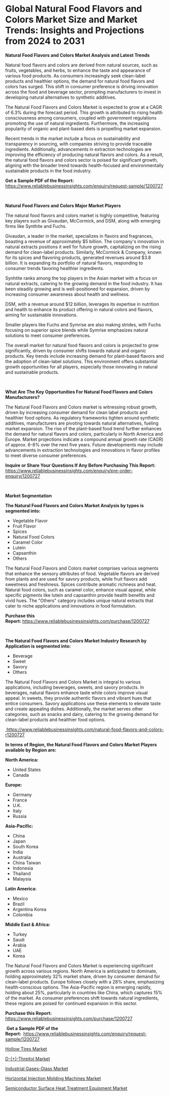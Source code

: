 <p><h1>Global Natural Food Flavors and Colors Market Size and Market Trends: Insights and Projections from 2024 to 2031</h1></p><p><strong>Natural Food Flavors and Colors Market Analysis and Latest Trends</strong></p>
<p><p>Natural food flavors and colors are derived from natural sources, such as fruits, vegetables, and herbs, to enhance the taste and appearance of various food products. As consumers increasingly seek clean-label products and healthier options, the demand for natural food flavors and colors has surged. This shift in consumer preference is driving innovation across the food and beverage sector, prompting manufacturers to invest in developing natural alternatives to synthetic additives.</p><p>The Natural Food Flavors and Colors Market is expected to grow at a CAGR of 6.3% during the forecast period. This growth is attributed to rising health consciousness among consumers, coupled with government regulations promoting the use of natural ingredients. Furthermore, the increasing popularity of organic and plant-based diets is propelling market expansion. </p><p>Recent trends in the market include a focus on sustainability and transparency in sourcing, with companies striving to provide traceable ingredients. Additionally, advancements in extraction technologies are improving the efficiency of producing natural flavors and colors. As a result, the natural food flavors and colors sector is poised for significant growth, aligning with the broader trend towards health-focused and environmentally sustainable products in the food industry.</p></p>
<p><strong>Get a Sample PDF of the Report:&nbsp;</strong> <a href="https://www.reliablebusinessinsights.com/enquiry/request-sample/1200727?utm_campaign=950&utm_medium=2&utm_source=Github&utm_content=ia&utm_term=05122024&utm_id=natural-food-flavors-and-colors">https://www.reliablebusinessinsights.com/enquiry/request-sample/1200727</a></p>
<p>&nbsp;</p>
<p><strong>Natural Food Flavors and Colors Major Market Players</strong></p>
<p><p>The natural food flavors and colors market is highly competitive, featuring key players such as Givaudan, McCormick, and DSM, along with emerging firms like Synthite and Fuchs. </p><p>Givaudan, a leader in the market, specializes in flavors and fragrances, boasting a revenue of approximately $5 billion. The company's innovation in natural extracts positions it well for future growth, capitalizing on the rising demand for clean-label products. Similarly, McCormick & Company, known for its spices and flavoring products, generated revenues around $3.8 billion. It is expanding its portfolio of natural flavors, responding to consumer trends favoring healthier ingredients.</p><p>Synhtite ranks among the top players in the Asian market with a focus on natural extracts, catering to the growing demand in the food industry. It has been steadily growing and is well-positioned for expansion, driven by increasing consumer awareness about health and wellness. </p><p>DSM, with a revenue around $12 billion, leverages its expertise in nutrition and health to enhance its product offering in natural colors and flavors, aiming for sustainable innovations.</p><p>Smaller players like Fuchs and Symrise are also making strides, with Fuchs focusing on superior spice blends while Symrise emphasizes natural solutions to meet consumer preferences.</p><p>The overall market for natural food flavors and colors is projected to grow significantly, driven by consumer shifts towards natural and organic products. Key trends include increasing demand for plant-based flavors and the adoption of clean-label solutions. This environment offers substantial growth opportunities for all players, especially those innovating in natural and sustainable products.</p></p>
<p>&nbsp;</p>
<p><strong>What Are The Key Opportunities For Natural Food Flavors and Colors Manufacturers?</strong></p>
<p><p>The Natural Food Flavors and Colors market is witnessing robust growth, driven by increasing consumer demand for clean label products and healthier food options. As regulatory frameworks tighten around synthetic additives, manufacturers are pivoting towards natural alternatives, fueling market expansion. The rise of the plant-based food trend further enhances the demand for natural flavors and colors, particularly in North America and Europe. Market projections indicate a compound annual growth rate (CAGR) of approx. 6-8% over the next five years. Future developments may include advancements in extraction technologies and innovations in flavor profiles to meet diverse consumer preferences.</p></p>
<p><strong>Inquire or Share Your Questions If Any Before Purchasing This Report:</strong> <a href="https://www.reliablebusinessinsights.com/enquiry/pre-order-enquiry/1200727?utm_campaign=950&utm_medium=2&utm_source=Github&utm_content=ia&utm_term=05122024&utm_id=natural-food-flavors-and-colors">https://www.reliablebusinessinsights.com/enquiry/pre-order-enquiry/1200727</a></p>
<p>&nbsp;</p>
<p><strong>Market Segmentation</strong></p>
<p><strong>The Natural Food Flavors and Colors Market Analysis by types is segmented into:</strong></p>
<p><ul><li>Vegetable Flavor</li><li>Fruit Flavor</li><li>Spices</li><li>Natural Food Colors</li><li>Caramel Color</li><li>Lutein</li><li>Capsanthin</li><li>Others</li></ul></p>
<p><p>The Natural Food Flavors and Colors market comprises various segments that enhance the sensory attributes of food. Vegetable flavors are derived from plants and are used for savory products, while fruit flavors add sweetness and freshness. Spices contribute aromatic richness and heat. Natural food colors, such as caramel color, enhance visual appeal, while specific pigments like lutein and capsanthin provide health benefits and vivid hues. The "Others" category includes unique natural extracts that cater to niche applications and innovations in food formulation.</p></p>
<p><strong>Purchase this Report:&nbsp;</strong><a href="https://www.reliablebusinessinsights.com/purchase/1200727?utm_campaign=950&utm_medium=2&utm_source=Github&utm_content=ia&utm_term=05122024&utm_id=natural-food-flavors-and-colors">https://www.reliablebusinessinsights.com/purchase/1200727</a></p>
<p>&nbsp;</p>
<p><strong>The Natural Food Flavors and Colors Market Industry Research by Application is segmented into:</strong></p>
<p><ul><li>Beverage</li><li>Sweet</li><li>Savory</li><li>Others</li></ul></p>
<p><p>The Natural Food Flavors and Colors Market is integral to various applications, including beverages, sweets, and savory products. In beverages, natural flavors enhance taste while colors improve visual appeal. In sweets, they provide authentic flavors and vibrant hues that entice consumers. Savory applications use these elements to elevate taste and create appealing dishes. Additionally, the market serves other categories, such as snacks and dairy, catering to the growing demand for clean-label products and healthier food options.</p></p>
<p><a href="https://www.reliablebusinessinsights.com/natural-food-flavors-and-colors-r1200727?utm_campaign=950&utm_medium=2&utm_source=Github&utm_content=ia&utm_term=05122024&utm_id=natural-food-flavors-and-colors">&nbsp;https://www.reliablebusinessinsights.com/natural-food-flavors-and-colors-r1200727</a></p>
<p><strong>In terms of Region, the Natural Food Flavors and Colors Market Players available by Region are:</strong></p>
<p>
    <p> <strong> North America: </strong>
        <ul>
            <li>United States</li>
            <li>Canada</li>
        </ul>
        </p> 
    <p> <strong> Europe: </strong>
        <ul>
            <li>Germany</li>
            <li>France</li>
            <li>U.K.</li>
            <li>Italy</li>
            <li>Russia</li>
        </ul>
        </p> 
    <p> <strong> Asia-Pacific: </strong>
        <ul>
            <li>China</li>
            <li>Japan</li>
            <li>South Korea</li>
            <li>India</li>
            <li>Australia</li>
            <li>China Taiwan</li>
            <li>Indonesia</li>
            <li>Thailand</li>
            <li>Malaysia</li>
        </ul>
        </p> 
    <p> <strong> Latin America: </strong>
        <ul>
            <li>Mexico</li>
            <li>Brazil</li>
            <li>Argentina Korea</li>
            <li>Colombia</li>
        </ul>
        </p> 
    <p> <strong> Middle East & Africa: </strong>
        <ul>
            <li>Turkey</li>
            <li>Saudi</li>
            <li>Arabia</li>
            <li>UAE</li>
            <li>Korea</li>
        </ul>
    </p>
    </p>
<p><p>The Natural Food Flavors and Colors Market is experiencing significant growth across various regions. North America is anticipated to dominate, holding approximately 32% market share, driven by consumer demand for clean-label products. Europe follows closely with a 28% share, emphasizing health-conscious options. The Asia-Pacific region is emerging rapidly, holding about 25%, particularly in countries like China, which captures 15% of the market. As consumer preferences shift towards natural ingredients, these regions are poised for continued expansion in this sector.</p></p>
<p><strong>Purchase this Report: </strong><a href="https://www.reliablebusinessinsights.com/purchase/1200727?utm_campaign=950&utm_medium=2&utm_source=Github&utm_content=ia&utm_term=05122024&utm_id=natural-food-flavors-and-colors">https://www.reliablebusinessinsights.com/purchase/1200727</a></p>
<p>&nbsp;<strong>Get a Sample PDF of the Report:&nbsp;&nbsp;</strong><a href="https://www.reliablebusinessinsights.com/enquiry/request-sample/1200727?utm_campaign=950&utm_medium=2&utm_source=Github&utm_content=ia&utm_term=05122024&utm_id=natural-food-flavors-and-colors">https://www.reliablebusinessinsights.com/enquiry/request-sample/1200727</a></p>
<p><strong></strong></p>
<p><p><a href="https://issuu.com/reportprime-2/docs/hollow-tires-market-size-2030.pptx?utm_campaign=950&utm_medium=2&utm_source=Github&utm_content=ia&utm_term=05122024&utm_id=natural-food-flavors-and-colors">Hollow Tires Market</a></p><p><a href="https://github.com/lashaunm5st/Market-Research-Report-List-1/blob/main/d-threitol-market.md?utm_campaign=950&utm_medium=2&utm_source=Github&utm_content=ia&utm_term=05122024&utm_id=natural-food-flavors-and-colors">D-(+)-Threitol Market</a></p><p><a href="https://github.com/osbornrdaflalo/Market-Research-Report-List-1/blob/main/industrial-gases-glass-market.md?utm_campaign=950&utm_medium=2&utm_source=Github&utm_content=ia&utm_term=05122024&utm_id=natural-food-flavors-and-colors">Industrial Gases-Glass Market</a></p><p><a href="https://www.linkedin.com/pulse/current-valuation-of134-cagr-report-provides-thorough-study-mfjtc?utm_campaign=950&utm_medium=2&utm_source=Github&utm_content=ia&utm_term=05122024&utm_id=natural-food-flavors-and-colors">Horizontal Injection Molding Machines Market</a></p><p><a href="https://issuu.com/reportprime-2/docs/semiconductor-surface-heat-treatment-equipment-mar?utm_campaign=950&utm_medium=2&utm_source=Github&utm_content=ia&utm_term=05122024&utm_id=natural-food-flavors-and-colors">Semiconductor Surface Heat Treatment Equipment Market</a></p></p>